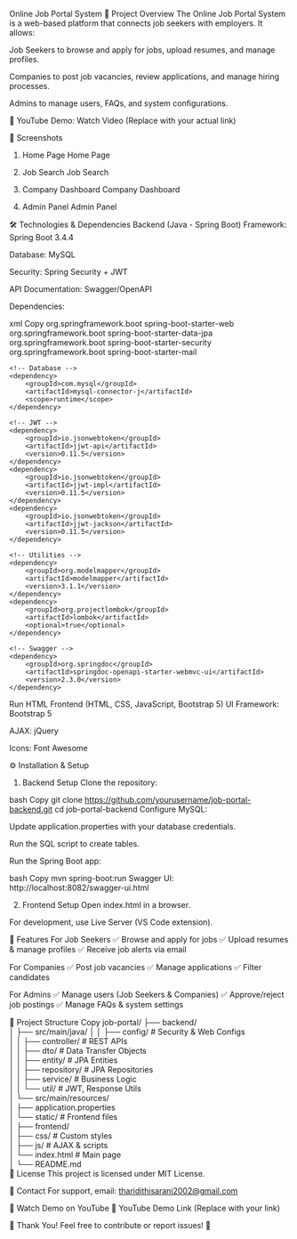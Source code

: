 Online Job Portal System
📌 Project Overview
The Online Job Portal System is a web-based platform that connects job seekers with employers. It allows:

Job Seekers to browse and apply for jobs, upload resumes, and manage profiles.

Companies to post job vacancies, review applications, and manage hiring processes.

Admins to manage users, FAQs, and system configurations.

🔗 YouTube Demo: Watch Video (Replace with your actual link)

📸 Screenshots
1. Home Page
Home Page

2. Job Search
Job Search

3. Company Dashboard
Company Dashboard

4. Admin Panel
Admin Panel

🛠 Technologies & Dependencies
Backend (Java - Spring Boot)
Framework: Spring Boot 3.4.4

Database: MySQL

Security: Spring Security + JWT

API Documentation: Swagger/OpenAPI

Dependencies:

xml
Copy
<dependencies>
    <!-- Spring Boot Starters -->
    <dependency>
        <groupId>org.springframework.boot</groupId>
        <artifactId>spring-boot-starter-web</artifactId>
    </dependency>
    <dependency>
        <groupId>org.springframework.boot</groupId>
        <artifactId>spring-boot-starter-data-jpa</artifactId>
    </dependency>
    <dependency>
        <groupId>org.springframework.boot</groupId>
        <artifactId>spring-boot-starter-security</artifactId>
    </dependency>
    <dependency>
        <groupId>org.springframework.boot</groupId>
        <artifactId>spring-boot-starter-mail</artifactId>
    </dependency>
    
    <!-- Database -->
    <dependency>
        <groupId>com.mysql</groupId>
        <artifactId>mysql-connector-j</artifactId>
        <scope>runtime</scope>
    </dependency>
    
    <!-- JWT -->
    <dependency>
        <groupId>io.jsonwebtoken</groupId>
        <artifactId>jjwt-api</artifactId>
        <version>0.11.5</version>
    </dependency>
    <dependency>
        <groupId>io.jsonwebtoken</groupId>
        <artifactId>jjwt-impl</artifactId>
        <version>0.11.5</version>
    </dependency>
    <dependency>
        <groupId>io.jsonwebtoken</groupId>
        <artifactId>jjwt-jackson</artifactId>
        <version>0.11.5</version>
    </dependency>
    
    <!-- Utilities -->
    <dependency>
        <groupId>org.modelmapper</groupId>
        <artifactId>modelmapper</artifactId>
        <version>3.1.1</version>
    </dependency>
    <dependency>
        <groupId>org.projectlombok</groupId>
        <artifactId>lombok</artifactId>
        <optional>true</optional>
    </dependency>
    
    <!-- Swagger -->
    <dependency>
        <groupId>org.springdoc</groupId>
        <artifactId>springdoc-openapi-starter-webmvc-ui</artifactId>
        <version>2.3.0</version>
    </dependency>
</dependencies>
Run HTML
Frontend (HTML, CSS, JavaScript, Bootstrap 5)
UI Framework: Bootstrap 5

AJAX: jQuery

Icons: Font Awesome

⚙ Installation & Setup
1. Backend Setup
Clone the repository:

bash
Copy
git clone https://github.com/yourusername/job-portal-backend.git
cd job-portal-backend
Configure MySQL:

Update application.properties with your database credentials.

Run the SQL script to create tables.

Run the Spring Boot app:

bash
Copy
mvn spring-boot:run
Swagger UI: http://localhost:8082/swagger-ui.html

2. Frontend Setup
Open index.html in a browser.

For development, use Live Server (VS Code extension).

🚀 Features
For Job Seekers
✅ Browse and apply for jobs
✅ Upload resumes & manage profiles
✅ Receive job alerts via email

For Companies
✅ Post job vacancies
✅ Manage applications
✅ Filter candidates

For Admins
✅ Manage users (Job Seekers & Companies)
✅ Approve/reject job postings
✅ Manage FAQs & system settings

📂 Project Structure
Copy
job-portal/
├── backend/  
│   ├── src/main/java/
│   │   ├── config/          # Security & Web Configs  
│   │   ├── controller/      # REST APIs  
│   │   ├── dto/             # Data Transfer Objects  
│   │   ├── entity/          # JPA Entities  
│   │   ├── repository/      # JPA Repositories  
│   │   ├── service/         # Business Logic  
│   │   └── util/            # JWT, Response Utils  
│   └── src/main/resources/  
│       ├── application.properties  
│       └── static/          # Frontend files  
│
├── frontend/  
│   ├── css/                 # Custom styles  
│   ├── js/                  # AJAX & scripts  
│   └── index.html           # Main page  
│
└── README.md  
📜 License
This project is licensed under MIT License.

📧 Contact
For support, email: tharidithisarani2002@gmail.com

🎥 Watch Demo on YouTube
🔗 YouTube Demo Link (Replace with your link)

🙏 Thank You!
Feel free to contribute or report issues! 🚀
